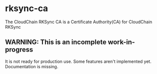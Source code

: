 # rksync-ca

The CloudChain RKSync CA is a Certificate Authority(CA) for CloudChain RKSync

## WARNING: This is an incomplete work-in-progress

It is not ready for production use. Some features aren't implemented yet. Documentation is missing.

